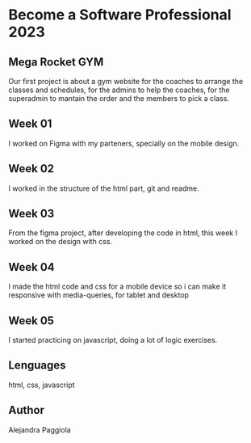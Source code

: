 # Become a Software Professional 2023

## Mega Rocket GYM

Our first project is about a gym website for the coaches to arrange the classes and schedules, for the admins to help the coaches, for the superadmin to mantain the order and the members to pick a class.

## Week 01

I worked on Figma with my parteners, specially on the mobile design.

## Week 02

I worked in the structure of the html part, git and readme.

## Week 03

From the figma project, after developing the code in html, this week I worked on the design with css.

## Week 04

I made the html code and css for a mobile device so i can make it responsive with media-queries, for tablet and desktop

## Week 05

I started practicing on javascript, doing a lot of logic exercises.

## Lenguages

html, css, javascript

## Author

Alejandra Paggiola
